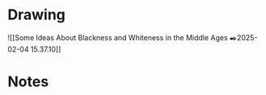 # Drawing
![[Some Ideas About Blackness and Whiteness in the Middle Ages ✒️2025-02-04 15.37.10]]
# Notes
